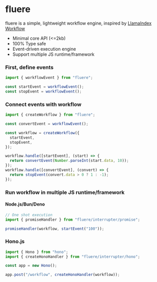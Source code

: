 # fluere

fluere is a simple, lightweight workflow engine, inspired
by [LlamaIndex Workflow](https://docs.llamaindex.ai/en/stable/module_guides/workflow/)

- Minimal core API (<=2kb)
- 100% Type safe
- Event-driven execution engine
- Support multiple JS runtime/framework

### First, define events

```ts
import { workflowEvent } from "fluere";

const startEvent = workflowEvent();
const stopEvent = workflowEvent();
```

### Connect events with workflow

```ts
import { createWorkflow } from "fluere";

const convertEvent = workflowEvent();

const workflow = createWorkflow({
  startEvent,
  stopEvent,
});

workflow.handle([startEvent], (start) => {
  return convertEvent(Number.parseInt(start.data, 10));
});
workflow.handle([convertEvent], (convert) => {
  return stopEvent(convert.data > 0 ? 1 : -1);
});
```

### Run workflow in multiple JS runtime/framework

#### Node.js/Bun/Deno

```ts
// One shot execution
import { promiseHandler } from "fluere/interrupter/promise";

promiseHandler(workflow, startEvent("100"));
```

### Hono.js

```ts
import { Hono } from "hono";
import { createHonoHandler } from "fluere/interrupter/hono";

const app = new Hono();

app.post("/workflow", createHonoHandler(workflow));
```
